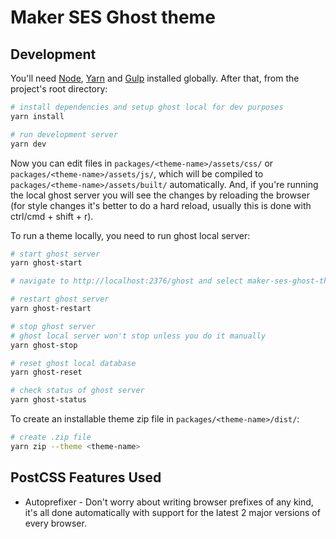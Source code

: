 # Maker SES Ghost theme

## Development

You'll need [Node](https://nodejs.org/), [Yarn](https://yarnpkg.com/) and [Gulp](https://gulpjs.com) installed globally. After that, from the project's root directory:

```bash
# install dependencies and setup ghost local for dev purposes
yarn install

# run development server
yarn dev
```

Now you can edit files in `packages/<theme-name>/assets/css/` or `packages/<theme-name>/assets/js/`, which will be compiled to `packages/<theme-name>/assets/built/` automatically. And, if you're running the local ghost server you will see the changes by reloading the browser (for style changes it's better to do a hard reload, usually this is done with ctrl/cmd + shift + r).

To run a theme locally, you need to run ghost local server:

```bash
# start ghost server
yarn ghost-start

# navigate to http://localhost:2376/ghost and select maker-ses-ghost-theme theme.
```

```bash
# restart ghost server
yarn ghost-restart
```

```bash
# stop ghost server
# ghost local server won't stop unless you do it manually
yarn ghost-stop
```

```bash
# reset ghost local database
yarn ghost-reset
```

```bash
# check status of ghost server
yarn ghost-status
```

To create an installable theme zip file in `packages/<theme-name>/dist/`:

```bash
# create .zip file
yarn zip --theme <theme-name>
```

## PostCSS Features Used

- Autoprefixer - Don't worry about writing browser prefixes of any kind, it's all done automatically with support for the latest 2 major versions of every browser.
